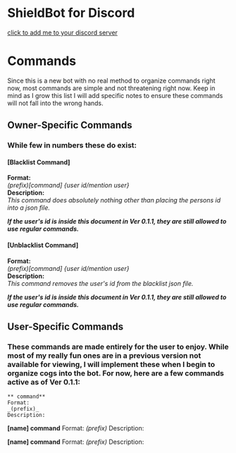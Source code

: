 # ShieldBot for Discord
[click to add me to your discord server](https://discord.com/api/oauth2/authorize?client_id=754876371829784717&permissions=8&scope=bot)

# Commands
Since this is a new bot with no real method to organize commands right now, most commands are simple and not threatening right now. Keep in mind as I grow this list I will add specific notes to ensure these commands will not fall into the wrong hands.

## Owner-Specific Commands
### While few in numbers these do exist:

#### [Blacklist Command]
**Format:**  
_(prefix)[command] {user id/mention user}_  
**Description:**  
_This command does absolutely nothing other than placing the persons id into a json file._  

***If the user's id is inside this document in Ver 0.1.1, they are still allowed to use regular commands.***

#### [Unblacklist Command]  
**Format:**  
_(prefix)[command] {user id/mention user}_  
**Description:**  
_This command removes the user's id from the blacklist json file._  

***If the user's id is inside this document in Ver 0.1.1, they are still allowed to use regular commands.***


## User-Specific Commands
### These commands are made entirely for the user to enjoy. While most of my really fun ones are in a previous version not available for viewing, I will implement these when I begin to organize cogs into the bot. For now, here are a few commands active as of Ver 0.1.1:  
```
** command**  
Format:  
_(prefix)_  
Description:  
```

**[name] command**
Format: _(prefix)_
Description:

**[name] command**
Format: _(prefix)_
Description:
